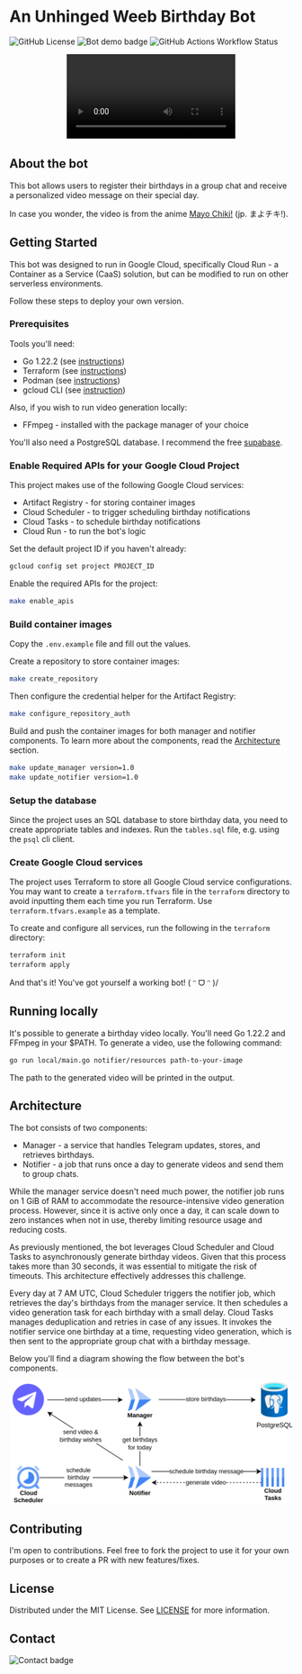 # An Unhinged Weeb Birthday Bot

![GitHub License](https://img.shields.io/github/license/4Kaze/birthdaybot)
![Bot demo badge](https://img.shields.io/badge/%40otanjoubi_bot-deepskyblue?logo=telegram&label=Demo&labelColor=darkblue&link=https%3A%2F%2Ft.me%2Fotanjoubi_bot)
![GitHub Actions Workflow Status](https://img.shields.io/github/actions/workflow/status/4Kaze/birthdaybot/ci.yml?branch=main)

<p align="center">
  <video src="https://github.com/4Kaze/birthdaybot/assets/47448124/bd79f989-f8b3-4f17-a49b-2cac932b2d8e"/>
</p>

## About the bot
This bot allows users to register their birthdays in a group chat and receive a personalized video message on their special day.

In case you wonder, the video is from the anime [Mayo Chiki!](https://myanimelist.net/anime/10110/Mayo_Chiki) (jp. まよチキ!).

## Getting Started

This bot was designed to run in Google Cloud, specifically Cloud Run - a Container as a Service (CaaS) solution, but can be modified to run on other serverless environments.

Follow these steps to deploy your own version.

### Prerequisites
Tools you'll need:
* Go 1.22.2 (see [instructions](https://go.dev/doc/install))
* Terraform  (see [instructions](https://developer.hashicorp.com/terraform/install))
* Podman (see [instructions](https://developer.hashicorp.com/terraform/install))
* gcloud CLI (see [instruction](https://cloud.google.com/sdk/docs/install))

Also, if you wish to run video generation locally:
* FFmpeg - installed with the package manager of your choice

You'll also need a PostgreSQL database. I recommend the free [supabase](https://supabase.com/).

### Enable Required APIs for your Google Cloud Project
This project makes use of the following Google Cloud services:
* Artifact Registry - for storing container images
* Cloud Scheduler - to trigger scheduling birthday notifications
* Cloud Tasks - to schedule birthday notifications
* Cloud Run - to run the bot's logic

Set the default project ID if you haven't already:
```sh
gcloud config set project PROJECT_ID
```

Enable the required APIs for the project:
```sh
make enable_apis
```

### Build container images
Copy the `.env.example` file and fill out the values.

Create a repository to store container images:
```sh
make create_repository
```
Then configure the credential helper for the Artifact Registry:
```sh
make configure_repository_auth
```
Build and push the container images for both manager and notifier components. To learn more about the components, read the [Architecture](#Architecture) section.
```sh
make update_manager version=1.0
make update_notifier version=1.0
```

### Setup the database
Since the project uses an SQL database to store birthday data, you need to create appropriate tables and indexes. Run the `tables.sql` file, e.g. using the `psql` cli client.

### Create Google Cloud services
The project uses Terraform to store all Google Cloud service configurations. You may want to create a `terraform.tfvars` file in the `terraform` directory to avoid inputting them each time you run Terraform. Use `terraform.tfvars.example` as a template.

To create and configure all services, run the following in the `terraform` directory:
```sh
terraform init
terraform apply
```

And that's it! You've got yourself a working bot! ( ᵔ ᗜ ᵔ )/

## Running locally
It's possible to generate a birthday video locally. You'll need Go 1.22.2 and FFmpeg in your $PATH. To generate a video, use the following command:
```sh
go run local/main.go notifier/resources path-to-your-image
```
The path to the generated video will be printed in the output.

## Architecture

The bot consists of two components: 
* Manager - a service that handles Telegram updates, stores, and retrieves birthdays.
* Notifier - a job that runs once a day to generate videos and send them to group chats. 

While the manager service doesn't need much power, the notifier job runs on 1 GiB of RAM to accommodate the resource-intensive video generation process. However, since it is active only once a day, it can scale down to zero instances when not in use, thereby limiting resource usage and reducing costs.

As previously mentioned, the bot leverages Cloud Scheduler and Cloud Tasks to asynchronously generate birthday videos. Given that this process takes more than 30 seconds, it was essential to mitigate the risk of timeouts. This architecture effectively addresses this challenge.

Every day at 7 AM UTC, Cloud Scheduler triggers the notifier job, which retrieves the day's birthdays from the manager service. It then schedules a video generation task for each birthday with a small delay. Cloud Tasks manages deduplication and retries in case of any issues. It invokes the notifier service one birthday at a time, requesting video generation, which is then sent to the appropriate group chat with a birthday message.

Below you'll find a diagram showing the flow between the bot's components.

<p align="center">
  <picture>
    <source media="(prefers-color-scheme: dark)" srcset="diagram-dark.png">
    <source media="(prefers-color-scheme: light)" srcset="diagram-light.png">
    <img alt="The diagram showing different bot components working together" src="diagram-light.png">
  </picture>
</p>

## Contributing

I'm open to contributions. Feel free to fork the project to use it for your own purposes or to create a PR with new features/fixes.

## License

Distributed under the MIT License. See [LICENSE](https://github.com/4Kaze/birthdaybot/blob/main/LICENSE) for more information.

## Contact

![Contact badge](https://img.shields.io/badge/%40yonkaze-darkcyan?logo=telegram&labelColor=darkslategrey&link=https%3A%2F%2Ft.me%2Fyonkaze)
